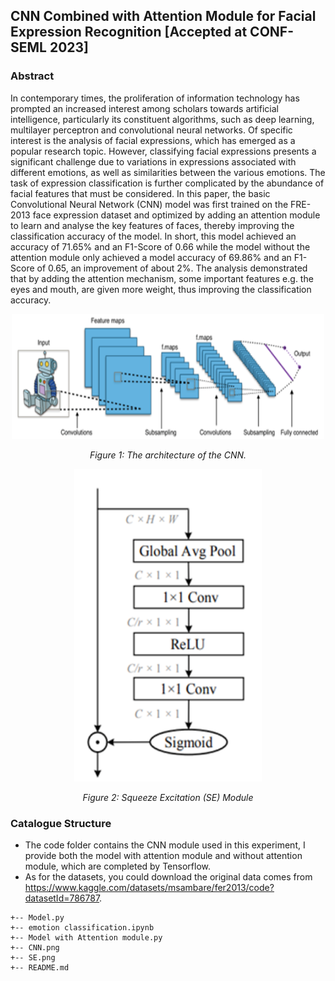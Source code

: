 ## CNN Combined with Attention Module for Facial Expression Recognition [Accepted at CONF-SEML 2023]

### Abstract
In contemporary times, the proliferation of information technology has prompted an increased interest among scholars towards artificial intelligence, particularly its constituent algorithms, such as deep learning, multilayer perceptron and convolutional neural networks. Of specific interest is the analysis of facial expressions, which has emerged as a popular research topic. However, classifying facial expressions presents a significant challenge due to variations 
in expressions associated with different emotions, as well as similarities between the various emotions. The task of expression classification is further complicated by the abundance of facial features that must be considered. In this paper, the basic Convolutional Neural Network (CNN) model was first trained on the FRE-2013 face expression dataset and optimized by adding an attention module to learn and analyse the key features of faces, thereby improving the classification accuracy of the model. In short, this model achieved an accuracy of 71.65% and an F1-Score of 0.66 while the model without the attention module only achieved a model accuracy of 69.86% and an F1-Score of 0.65, an improvement of about 2%. The analysis demonstrated that by adding the attention mechanism, some important features e.g. the eyes and mouth, are given more weight, thus improving the classification accuracy.
<p align="center">
      <img width="500" height="200" src="CNN.png" alt>
</p>
<p align="center">
    <em>Figure 1: The architecture of the CNN.</em>
</p>

<p align="center">
      <img width="300" height="500" src="SE.png" alt>
</p>
<p align="center">
    <em> Figure 2: Squeeze Excitation (SE) Module </em>
</p>

### Catalogue Structure 
- The code folder contains the CNN module used in this experiment, I provide both the model with attention module and without attention module, which are completed by Tensorflow.
- As for the datasets, you could download the original data comes from https://www.kaggle.com/datasets/msambare/fer2013/code?datasetId=786787.

```
+-- Model.py
+-- emotion classification.ipynb
+-- Model with Attention module.py
+-- CNN.png
+-- SE.png
+-- README.md
```
